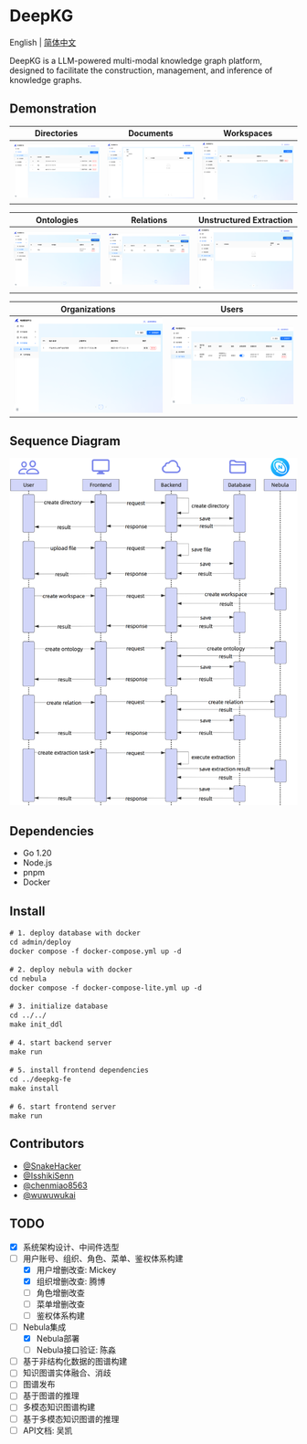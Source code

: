 # DeepKG

English | [简体中文](README_zh.md)

DeepKG is a LLM-powered multi-modal knowledge graph platform, designed to facilitate the construction, management, and inference of knowledge graphs.

## Demonstration

| Directories                                      | Documents                                       | Workspaces                                           |
|--------------------------------------------------|-------------------------------------------------|------------------------------------------------------|
| ![Directories](assets/screenshots/directory.png "Directories") | ![Documents](assets/screenshots/document.png "Documents") | !["Workspaces"](assets/screenshots/workspace.png "Workspaces") |

| Ontologies                                      | Relations                                           | Unstructured Extraction                               |
|-------------------------------------------------|-----------------------------------------------------|-------------------------------------------------------|
| ![Ontologies](assets/screenshots/ontology.png "Ontologies") | ![Relations](assets/screenshots/relationship.png "Relations") | ![Unstructured Extraction](assets/screenshots/extraction.png "Unstructured Extraction") |

| Organizations                                       | Users                                       |
|-----------------------------------------------------|---------------------------------------------|
| ![Organizations](assets/screenshots/organization.png "Organizations") | ![Users](assets/screenshots/user.png "Users") |

## Sequence Diagram

![Sequence Diagram](assets/sequence_diagram.png "Sequence Diagram")

## Dependencies

- Go 1.20
- Node.js
- pnpm
- Docker

## Install
```shell
# 1. deploy database with docker
cd admin/deploy
docker compose -f docker-compose.yml up -d

# 2. deploy nebula with docker
cd nebula
docker compose -f docker-compose-lite.yml up -d

# 3. initialize database
cd ../../
make init_ddl

# 4. start backend server
make run

# 5. install frontend dependencies
cd ../deepkg-fe
make install

# 6. start frontend server
make run
```

## Contributors

- [@SnakeHacker](https://github.com/SnakeHacker)
- [@IsshikiSenn](https://github.com/IsshikiSenn)
- [@chenmiao8563](https://github.com/chenmiao8563)
- [@wuwuwukai](https://github.com/wuwuwukai)

## TODO
- [x] 系统架构设计、中间件选型
- [ ] 用户账号、组织、角色、菜单、鉴权体系构建
    - [x] 用户增删改查: Mickey
    - [x] 组织增删改查: 腾博
    - [ ] 角色增删改查
    - [ ] 菜单增删改查
    - [ ] 鉴权体系构建
- [ ] Nebula集成
    - [x] Nebula部署
    - [ ] Nebula接口验证: 陈淼
- [ ] 基于非结构化数据的图谱构建
- [ ] 知识图谱实体融合、消歧
- [ ] 图谱发布
- [ ] 基于图谱的推理
- [ ] 多模态知识图谱构建
- [ ] 基于多模态知识图谱的推理
- [ ] API文档: 吴凯
